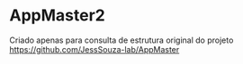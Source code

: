 # AppMaster2

Criado apenas para consulta de estrutura original do projeto https://github.com/JessSouza-lab/AppMaster
